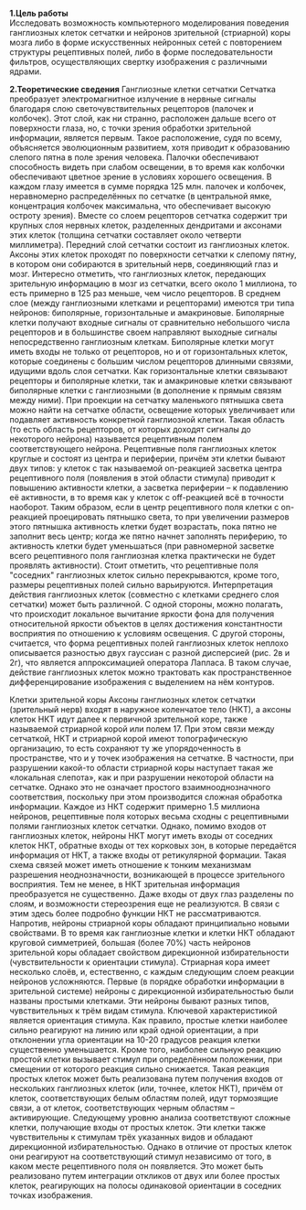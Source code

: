 <strong> 1.Цель работы</strong> <br>
	 	Исследовать возможность компьютерного моделирования поведения ганглиозных клеток сетчатки и нейронов зрительной (стриарной) коры мозга либо в форме искусственных нейронных сетей с повторением структуры рецептивных полей, либо в форме последовательности фильтров, осуществляющих свертку изображения с различными ядрами.

<strong>2.Теоретические сведения</strong>
Ганглиозные клетки сетчатки
Сетчатка преобразует электромагнитное излучение в нервные сигналы благодаря слою светочувствительных рецепторов (палочек и колбочек).  Этот слой, как ни странно, расположен дальше всего от поверхности глаза, но, с точки зрения обработки зрительной информации, является первым. 
Такое расположение, судя по всему, объясняется эволюционным развитием, хотя приводит к образованию слепого пятна в поле зрения человека. Палочки обеспечивают способность видеть при слабом освещении, в то время как колбочки обеспечивают цветное зрение в условиях хорошего освещения. В каждом глазу имеется в сумме порядка 125 млн. палочек и колбочек, неравномерно распределённых по сетчатке (в центральной ямке, концентрация колбочек максимальна, что обеспечивает высокую остроту зрения).
Вместе со слоем рецепторов сетчатка содержит три крупных слоя нервных клеток, разделенных дендритами и аксонами этих клеток (толщина сетчатки составляет около четверти миллиметра).
Передний слой сетчатки состоит из ганглиозных клеток. Аксоны этих клеток проходят по поверхности сетчатки к слепому пятну, в котором они собираются в зрительный нерв, соединяющий глаз и мозг. Интересно отметить, что ганглиозных клеток, передающих зрительную информацию в мозг из сетчатки, всего около 1 миллиона, то есть примерно в 125 раз меньше, чем число рецепторов. 
В среднем слое (между ганглиозными клетками и рецепторами) имеются три типа нейронов: биполярные, горизонтальные и амакриновые. Биполярные клетки получают входные сигналы от сравнительно небольшого числа рецепторов и в большинстве своем направляют выходные сигналы непосредственно ганглиозным клеткам. Биполярные клетки могут иметь входы не только от рецепторов, но и от горизонтальных клеток, которые соединены с большим числом рецепторов длинными связями, идущими вдоль слоя сетчатки. Как горизонтальные клетки связывают рецепторы и биполярные клетки, так и амакриновые клетки связывают биполярные клетки с ганглиозными (в дополнение к прямым связям между ними).
При проекции на сетчатку маленького пятнышка света можно найти на сетчатке области, освещение которых увеличивает или подавляет активность конкретной ганглиозной клетки. Такая область (то есть  область рецепторов, от которых доходят сигналы до некоторого нейрона) называется рецептивным полем соответствующего нейрона. 
Рецептивные поля ганглиозных клеток круглые и состоят из центра и периферии, причём эти клетки бывают двух типов: у клеток с так называемой on-реакцией засветка центра рецептивного поля (появления в этой области стимула) приводит к повышению активности клетки, а засветка периферии – к подавлению её активности, в то время как у клеток с off-реакцией всё в точности наоборот.
Таким образом, если в центр рецептивного поля клетки с on-реакцией проецировать пятнышко света, то при увеличении размеров этого пятнышка активность клетки будет возрастать, пока пятно не заполнит весь центр; когда же пятно начнет заполнять периферию, то активность клетки будет уменьшаться (при равномерной засветке всего рецептивного поля ганглиозная клетка практически не будет проявлять активности).
Стоит отметить, что рецептивные поля "соседних" ганглиозных клеток сильно перекрываются, кроме того, размеры рецептивных полей сильно варьируются. Интерпретация действия ганглиозных клеток (совместно с клетками среднего слоя сетчатки) может быть различной. С одной стороны, можно полагать, что происходит локальное вычитание яркости фона для получения относительной яркости объектов в целях достижения константности восприятия по отношению к условиям освещения. С другой стороны, считается, что форма рецептивных полей ганглиозных клеток неплохо описывается разностью двух гауссиан с разной дисперсией (рис. 2в и 2г), что является аппроксимацией оператора Лапласа. В таком случае, действие ганглиозных клеток можно трактовать как пространственное дифференцирование изображения с выделением на нём контуров. 
 


Клетки зрительной коры
Аксоны ганглиозных клеток сетчатки (зрительный нерв) входят в наружное коленчатое тело (НКТ), а аксоны клеток НКТ идут далее к первичной зрительной коре, также называемой стриарной корой или полем 17.
При этом связи между сетчаткой, НКТ и стриарной корой имеют топографическую организацию, то есть сохраняют ту же упорядоченность в пространстве, что и у точек изображения на сетчатке. В частности, при разрушении какой-то области стриарной коры наступает такая же «локальная слепота», как и при разрушении некоторой области на сетчатке. Однако это не означает простого взаимнооднозначного соответствия, поскольку при этом производится сложная обработка информации.
Каждое из НКТ содержит примерно 1.5 миллиона нейронов, рецептивные поля которых весьма сходны с рецептивными полями ганглиозных клеток сетчатки. Однако, помимо входов от ганглиозных клеток, нейроны НКТ могут иметь входы от соседних клеток НКТ, обратные входы от тех корковых зон, в которые передаётся информация от НКТ, а также входы от ретикулярной формации. Такая схема связей может иметь отношение к тонким механизмам разрешения неоднозначности, возникающей в процессе зрительного восприятия. Тем не менее, в НКТ зрительная информация преобразуется не существенно. Даже входы от двух глаз разделены по слоям, и возможности стереозрения еще не реализуются. В связи с этим здесь более подробно функции НКТ не рассматриваются.
Напротив, нейроны стриарной коры обладают принципиально новыми свойствами. В то время как ганглиозные клетки и клетки НКТ обладают круговой симметрией, большая (более 70%) часть нейронов зрительной коры обладает свойством дирекционной избирательности (чувствительности к ориентации стимула).
Стриарная кора имеет несколько слоёв, и, естественно, с каждым следующим слоем реакции нейронов усложняются. Первые (в порядке обработки информации в зрительной системе) нейроны с дирекционной избирательностью были названы простыми клетками. Эти нейроны бывают разных типов, чувствительных к трём видам стимула.
Ключевой характеристикой является ориентация стимула. Как правило, простые клетки наиболее сильно реагируют на линию или край одной ориентации, а при отклонении угла ориентации на 10-20 градусов реакция клетки существенно уменьшается. Кроме того, наиболее сильную реакцию простой клетки вызывает стимул при определённом положении, при смещении от которого реакция сильно снижается.
Такая реакция простых клеток может быть реализована путем получения входов от нескольких ганглиозных клеток (или, точнее, клеток НКТ), причём от клеток, соответствующих белым областям полей, идут тормозящие связи, а от клеток, соответствующих черным областям – активирующие.
Следующему уровню анализа соответствуют сложные клетки, получающие входы от простых клеток. Эти клетки также чувствительны к стимулам трёх указанных видов и обладают дирекционной избирательностью. Однако в отличие от простых клеток они реагируют на соответствующий стимул независимо от того, в каком месте рецептивного поля он появляется. Это может быть реализовано путем интеграции откликов от двух или более простых клеток, реагирующих на полосы одинаковой ориентации в соседних точках изображения.
